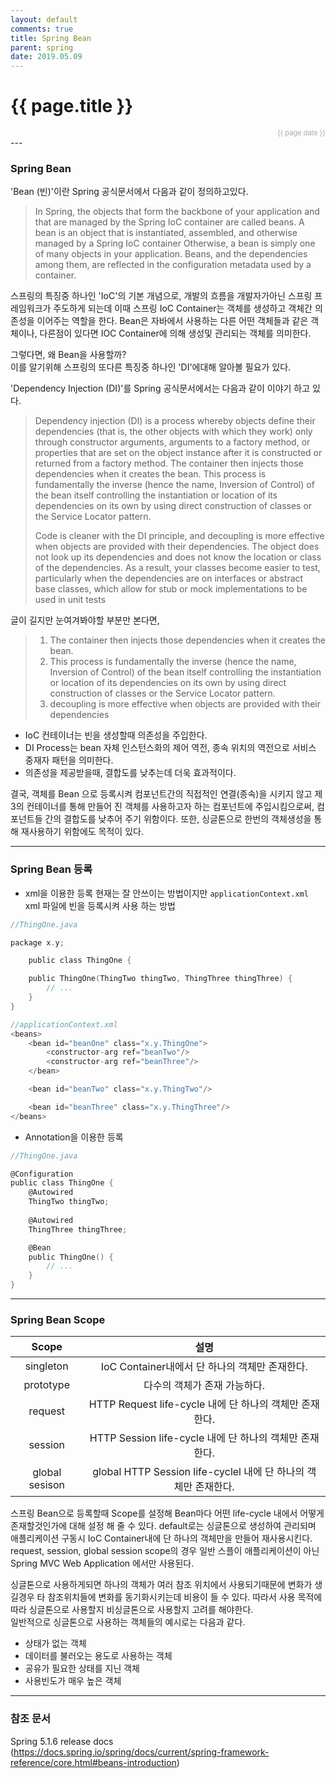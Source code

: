 ```yaml
---
layout: default
comments: true
title: Spring Bean
parent: spring
date: 2019.05.09
---
```


<h1>{{ page.title }}</h1>  
<div style="text-align:right; font-size:11px; color:#aaa">{{ page.date }} </div>
---

### Spring Bean 
'Bean (빈)'이란 Spring 공식문서에서 다음과 같이 정의하고있다.    

> In Spring, the objects that form the backbone of your application and that are managed by the Spring IoC container are called beans. A bean is an object that is instantiated, assembled, and otherwise managed by a Spring IoC container Otherwise, a bean is simply one of many objects in your application. Beans, and the dependencies among them, are reflected in the configuration metadata used by a container.
    
    
스프링의 특징중 하나인 'IoC'의 기본 개념으로, 개발의 흐름을 개발자가아닌 스프링 프레임워크가 주도하게 되는데 이때 스프링 IoC Container는 객체를 생성하고 객체간 의존성을 이어주는 역할을 한다.  Bean은 자바에서 사용하는 다른 어떤 객체들과 같은 객체이나, 다른점이 있다면 IOC Container에 의해 생성및 관리되는 객체를 의미한다.  

그렇다면, 왜 Bean을 사용할까?  
이를 알기위해 스프링의 또다른 특징중 하나인 'DI'에대해 알아볼 필요가 있다. 

'Dependency Injection (DI)'를 Spring 공식문서에서는 다음과 같이 이야기 하고 있다.

> Dependency injection (DI) is a process whereby objects define their dependencies (that is, the other objects with which they work) only through constructor arguments, arguments to a factory method, or properties that are set on the object instance after it is constructed or returned from a factory method. The container then injects those dependencies when it creates the bean. This process is fundamentally the inverse (hence the name, Inversion of Control) of the bean itself controlling the instantiation or location of its dependencies on its own by using direct construction of classes or the Service Locator pattern.  
> 
> Code is cleaner with the DI principle, and decoupling is more effective when objects are provided with their dependencies. The object does not look up its dependencies and does not know the location or class of the dependencies. As a result, your classes become easier to test, particularly when the dependencies are on interfaces or abstract base classes, which allow for stub or mock implementations to be used in unit tests
   
  
글이 길지만 눈여겨봐야할 부분만 본다면, 
> 1. The container then injects those dependencies when it creates the bean.
> 2. This process is fundamentally the inverse (hence the name, Inversion of Control) of the bean itself controlling the instantiation or location of its dependencies on its own by using direct construction of classes or the Service Locator pattern.
> 3. decoupling is more effective when objects are provided with their dependencies

-  IoC 컨테이너는 빈을 생성할때 의존성을 주입한다.
- DI Process는 bean 자체 인스턴스화의 제어 역전, 종속 위치의 역전으로 서비스 중재자 패턴을 의미한다.
- 의존성을 제공받을때, 결합도를 낮추는데 더욱 효과적이다.

결국, 객체를 Bean 으로 등록시켜 컴포넌트간의 직접적인 연결(종속)을 시키지 않고 제3의 컨테이너를 통해 만들어 진 객체를 사용하고자 하는 컴포넌트에 주입시킴으로써, 컴포넌트들 간의 결합도를 낮추어 주기 위함이다.  또한, 싱글톤으로 한번의 객체생성을 통해 재사용하기 위함에도 목적이 있다.

---

### Spring Bean 등록
- xml을 이용한 등록
현재는 잘 안쓰이는 방법이지만 `applicationContext.xml` xml 파일에 빈을 등록시켜 사용 하는 방법

```c
//ThingOne.java

package x.y;

    public class ThingOne {

    public ThingOne(ThingTwo thingTwo, ThingThree thingThree) {
        // ...
    }
}
```  
```c
//applicationContext.xml
<beans>
    <bean id="beanOne" class="x.y.ThingOne">
        <constructor-arg ref="beanTwo"/>
        <constructor-arg ref="beanThree"/>
    </bean>

    <bean id="beanTwo" class="x.y.ThingTwo"/>

    <bean id="beanThree" class="x.y.ThingThree"/>
</beans>
```  

- Annotation을 이용한 등록
```c
//ThingOne.java

@Configuration
public class ThingOne {
    @Autowired 
    ThingTwo thingTwo;
    
    @Autowired
    ThingThree thingThree;

    @Bean
    public ThingOne() {
        // ...
    }
}
```  

---

### Spring Bean Scope

|Scope|설명|
|:--:|:--:|
|singleton|IoC Container내에서 단 하나의 객체만 존재한다.|
|prototype|다수의 객체가 존재 가능하다.|
|request|HTTP Request life-cycle 내에 단 하나의 객체만 존재한다.|
|session|HTTP Session life-cycle 내에 단 하나의 객체만 존재한다.|
|global sesison|global HTTP Session life-cyclel 내에 단 하나의 객체만 존재한다.|
  
스프링 Bean으로 등록할때 Scope를 설정해 Bean마다 어떤 life-cycle 내에서 어떻게 존재할것인가에 대해 설정 해 줄 수 있다. default로는 싱글톤으로 생성하여 관리되며 애플리케이션 구동시 IoC Container내에 단 하나의 객체만을 만들어 재사용시킨다. request, session, global session scope의 경우 일반 스플이 애플리케이션이 아닌 Spring MVC Web Application 에서만 사용된다.

싱글톤으로 사용하게되면 하나의 객체가 여러 참조 위치에서 사용되기때문에 변화가 생길경우 타 참조위치들에 변화를 동기화시키는데 비용이 들 수 있다. 따라서 사용 목적에 따라 싱글톤으로 사용할지 비싱글톤으로 사용할지 고려를 해야한다.  
일반적으로 싱글톤으로 사용하는 객체들의 예시로는 다음과 같다.  
- 상태가 없는 객체 
- 데이터를 불러오는 용도로 사용하는 객체
- 공유가 필요한 상태를 지닌 객체
- 사용빈도가 매우 높은 객체

---
  
### 참조 문서
Spring 5.1.6 release docs  
(https://docs.spring.io/spring/docs/current/spring-framework-reference/core.html#beans-introduction)
